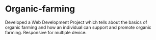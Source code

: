 # Organic-farming
Developed a Web Development Project which tells about the basics of organic farming and how an individual can support and promote organic farming.  Responsive for multiple device.
